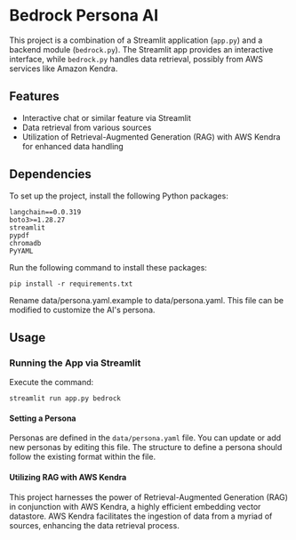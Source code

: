 # Bedrock Persona AI

This project is a combination of a Streamlit application (`app.py`) and a backend module (`bedrock.py`). The Streamlit app provides an interactive interface, while `bedrock.py` handles data retrieval, possibly from AWS services like Amazon Kendra.

## Features

- Interactive chat or similar feature via Streamlit
- Data retrieval from various sources
- Utilization of Retrieval-Augmented Generation (RAG) with AWS Kendra for enhanced data handling

## Dependencies

To set up the project, install the following Python packages:

```plaintext
langchain==0.0.319
boto3>=1.28.27
streamlit
pypdf
chromadb
PyYAML
```

Run the following command to install these packages:

```plaintext
pip install -r requirements.txt
```

Rename data/persona.yaml.example to data/persona.yaml.
This file can be modified to customize the AI's persona.

## Usage

### Running the App via Streamlit

Execute the command:

```plaintext
streamlit run app.py bedrock
```

#### Setting a Persona

Personas are defined in the `data/persona.yaml` file. You can update or add new personas by editing this file. The structure to define a persona should follow the existing format within the file.

#### Utilizing RAG with AWS Kendra

This project harnesses the power of Retrieval-Augmented Generation (RAG) in conjunction with AWS Kendra, a highly efficient embedding vector datastore. AWS Kendra facilitates the ingestion of data from a myriad of sources, enhancing the data retrieval process.
